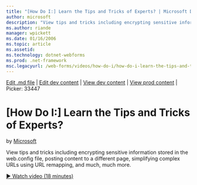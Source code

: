 ```yaml
---
title: "[How Do I:] Learn the Tips and Tricks of Experts? | Microsoft Docs"
author: microsoft
description: "View tips and tricks including encrypting sensitive information stored in the web.config file, posting content to a different page, simplifying complex URLs..."
ms.author: riande
manager: wpickett
ms.date: 01/16/2006
ms.topic: article
ms.assetid: 
ms.technology: dotnet-webforms
ms.prod: .net-framework
msc.legacyurl: /web-forms/videos/how-do-i/how-do-i-learn-the-tips-and-tricks-of-experts
---
```

[Edit .md file](C:\Projects\msc\dev\Msc.Www\Web.ASP\App_Data\github\web-forms\videos\how-do-i\how-do-i-learn-the-tips-and-tricks-of-experts.md) | [Edit dev content](http://www.aspdev.net/umbraco#/content/content/edit/26424) | [View dev content](http://docs.aspdev.net/tutorials/web-forms/videos/how-do-i/how-do-i-learn-the-tips-and-tricks-of-experts.html) | [View prod content](http://www.asp.net/web-forms/videos/how-do-i/how-do-i-learn-the-tips-and-tricks-of-experts) | Picker: 33447

[How Do I:] Learn the Tips and Tricks of Experts?
====================
by [Microsoft](https://github.com/microsoft)

View tips and tricks including encrypting sensitive information stored in the web.config file, posting content to a different page, simplifying complex URLs using URL remapping, and much, much more.

[&#9654; Watch video (18 minutes)](https://channel9.msdn.com/Blogs/ASP-NET-Site-Videos/how-do-i-learn-the-tips-and-tricks-of-experts)